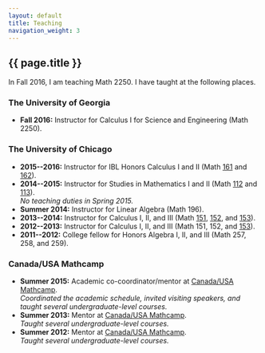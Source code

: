 ```yaml
---
layout: default
title: Teaching
navigation_weight: 3
---
```


## {{ page.title }}

In Fall 2016, I am teaching Math 2250.
I have taught at the following places.

### The University of Georgia
* **Fall 2016:** Instructor for Calculus I for Science and Engineering (Math 2250).

### The University of Chicago

* **2015--2016:** Instructor for IBL Honors Calculus I and II (Math [161](http://www.math.uchicago.edu/~mcreek/fall_2015/math_16100/index.html) and [162](162win16/)).
* **2014--2015:** Instructor for Studies in Mathematics I and II (Math [112](112aut14/) and [113](113win15/)).  
_No teaching duties in Spring 2015._
* **Summer 2014:** Instructor for Linear Algebra (Math 196).
* **2013--2014:** Instructor for Calculus I, II, and III (Math [151](151aut13/), [152](152win14/), and [153](153spr14/)).
* **2012--2013:** Instructor for Calculus I, II, and III (Math 151, 152, and [153](153spr13/)).
* **2011--2012:** College fellow for Honors Algebra I, II, and III (Math 257, 258, and 259).

### Canada/USA Mathcamp

* **Summer 2015:** Academic co-coordinator/mentor at [Canada/USA Mathcamp](http://www.mathcamp.org/2015).  
_Coordinated the academic schedule, invited visiting speakers, and taught several undergraduate-level courses._
* **Summer 2013:** Mentor at [Canada/USA Mathcamp](http://www.mathcamp.org/2013).  
_Taught several undergraduate-level courses._
* **Summer 2012:** Mentor at [Canada/USA Mathcamp](http://www.mathcamp.org/2012).  
_Taught several undergraduate-level courses._
